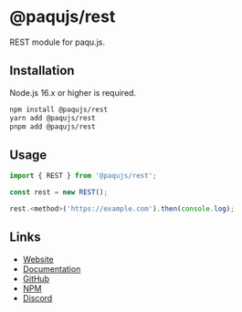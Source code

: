 # @paqujs/rest

REST module for paqu.js.

## Installation

Node.js 16.x or higher is required.

```bash
npm install @paqujs/rest
yarn add @paqujs/rest
pnpm add @paqujs/rest
```

## Usage

```ts
import { REST } from '@paqujs/rest';

const rest = new REST();

rest.<method>('https://example.com').then(console.log);
```

## Links

- [Website](https://paqujs.github.io/)
- [Documentation](https://paqujs.github.io/packages/rest)
- [GitHub](https://github.com/paqujs/paqujs/tree/main/packages/rest)
- [NPM](https://www.npmjs.com/package/@paqujs/rest)
- [Discord](https://discord.gg/fJva3Scm5G)
